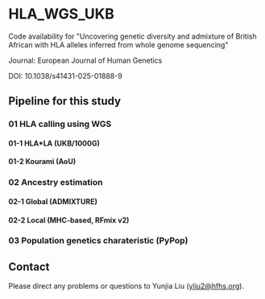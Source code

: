 # HLA_WGS_UKB
Code availability for "Uncovering genetic diversity and admixture of British African with HLA alleles inferred from whole genome sequencing"

Journal: European Journal of Human Genetics

DOI: 10.1038/s41431-025-01888-9

## Pipeline for this study
### 01 HLA calling using WGS
#### 01-1 HLA*LA (UKB/1000G) 
#### 01-2 Kourami (AoU)
### 02 Ancestry estimation
#### 02-1 Global (ADMIXTURE) 
#### 02-2 Local (MHC-based, RFmix v2)
### 03 Population genetics charateristic (PyPop)

## Contact
Please direct any problems or questions to Yunjia Liu (yliu2@hfhs.org).
